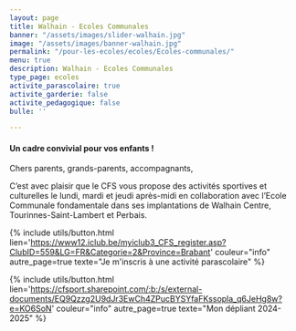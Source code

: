```yaml
---
layout: page
title: Walhain - Ecoles Communales
banner: "/assets/images/slider-walhain.jpg"
image: "/assets/images/banner-walhain.jpg"
permalink: "/pour-les-ecoles/ecoles/Ecoles-communales/"
menu: true
description: Walhain - Ecoles Communales
type_page: ecoles
activite_parascolaire: true
activite_garderie: false
activite_pedagogique: false
bulle: ''

---
```

#### **Un cadre convivial pour vos enfants !**

Chers parents, grands-parents, accompagnants, 

C’est avec plaisir que le CFS vous propose des activités sportives et culturelles le lundi, mardi et jeudi après-midi en collaboration avec l’Ecole Communale fondamentale dans ses implantations de Walhain Centre, Tourinnes-Saint-Lambert et Perbais.

{% include utils/button.html  
lien='https://www12.iclub.be/myiclub3_CFS_register.asp?ClubID=559&LG=FR&Categorie=2&Province=Brabant' couleur="info" autre_page=true texte="Je m'inscris à une activité parascolaire" %}

{% include utils/button.html lien='https://cfsport.sharepoint.com/:b:/s/external-documents/EQ9Qzzg2U9dJr3EwCh4ZPucBYSYfaFKssopla_q6JeHg8w?e=KO6SoN' couleur="info" autre_page=true texte="Mon dépliant 2024-2025" %}